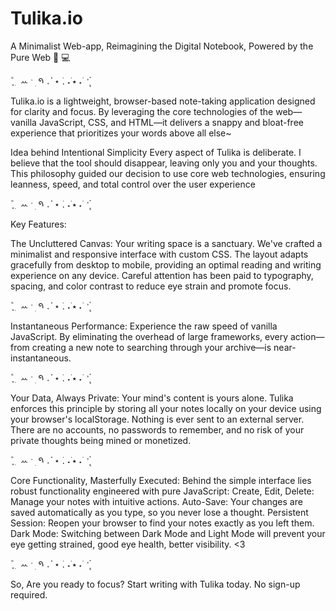 # Tulika.io

A Minimalist Web-app, Reimagining the Digital Notebook, Powered by the Pure Web 📖 💻

 ۫   ׂ  ֢   ִ ꕀ  ˑ  ׅ  𑁯  𝅄  ֗  ⋆ ࣪.     ˖ ࣪⭑      ˖ ࣪ ٬     ุ๋ 

Tulika.io is a lightweight, browser-based note-taking application designed for clarity and focus. By leveraging the core technologies of the web—vanilla JavaScript, CSS, and HTML—it delivers a snappy and bloat-free experience that prioritizes your words above all else~

Idea behind Intentional Simplicity
Every aspect of Tulika is deliberate. I believe that the tool should disappear, leaving only you and your thoughts. This philosophy guided our decision to use core web technologies, ensuring leanness, speed, and total control over the user experience

 ۫   ׂ  ֢   ִ ꕀ  ˑ  ׅ  𑁯  𝅄  ֗  ⋆ ࣪.     ˖ ࣪⭑      ˖ ࣪ ٬     ุ๋ 

Key Features:

The Uncluttered Canvas:
Your writing space is a sanctuary. We've crafted a minimalist and responsive interface with custom CSS. The layout adapts gracefully from desktop to mobile, providing an optimal reading and writing experience on any device. Careful attention has been paid to typography, spacing, and color contrast to reduce eye strain and promote focus.

 ۫   ׂ  ֢   ִ ꕀ  ˑ  ׅ  𑁯  𝅄  ֗  ⋆ ࣪.     ˖ ࣪⭑      ˖ ࣪ ٬     ุ๋ 

Instantaneous Performance:
Experience the raw speed of vanilla JavaScript. By eliminating the overhead of large frameworks, every action—from creating a new note to searching through your archive—is near-instantaneous.

 ۫   ׂ  ֢   ִ ꕀ  ˑ  ׅ  𑁯  𝅄  ֗  ⋆ ࣪.     ˖ ࣪⭑      ˖ ࣪ ٬     ุ๋ 

Your Data, Always Private:
Your mind's content is yours alone. Tulika enforces this principle by storing all your notes locally on your device using your browser's localStorage. Nothing is ever sent to an external server. There are no accounts, no passwords to remember, and no risk of your private thoughts being mined or monetized.

 ۫   ׂ  ֢   ִ ꕀ  ˑ  ׅ  𑁯  𝅄  ֗  ⋆ ࣪.     ˖ ࣪⭑      ˖ ࣪ ٬     ุ๋ 

Core Functionality, Masterfully Executed:
Behind the simple interface lies robust functionality engineered with pure JavaScript:
Create, Edit, Delete: Manage your notes with intuitive actions.
Auto-Save: Your changes are saved automatically as you type, so you never lose a thought.
Persistent Session: Reopen your browser to find your notes exactly as you left them.
Dark Mode: Switching between Dark Mode and Light Mode will prevent your eye getting strained, good eye health, better visibility. <3

 ۫   ׂ  ֢   ִ ꕀ  ˑ  ׅ  𑁯  𝅄  ֗  ⋆ ࣪.     ˖ ࣪⭑      ˖ ࣪ ٬     ุ๋ 

So, Are you ready to focus? Start writing with Tulika today. No sign-up required.

